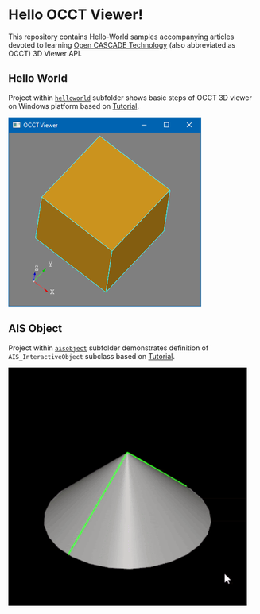 Hello OCCT Viewer!
==================

This repository contains Hello-World samples accompanying articles devoted to learning [Open CASCADE Technology](https://dev.opencascade.org) (also abbreviated as OCCT) 3D Viewer API.

## Hello World

Project within [`helloworld`](helloworld/) subfolder shows basic steps of OCCT 3D viewer on Windows platform
based on [Tutorial](https://unlimited3d.wordpress.com/2021/03/27/occt-minimal-viewer-setup/).

![Hello World screenshot](/images/helloworld.png)

## AIS Object

Project within [`aisobject`](aisobject/) subfolder demonstrates definition of `AIS_InteractiveObject` subclass
based on [Tutorial](https://unlimited3d.wordpress.com/2021/11/16/ais-object-computing-presentation/).

![AIS Object screenshot](/images/aisobject.gif)
